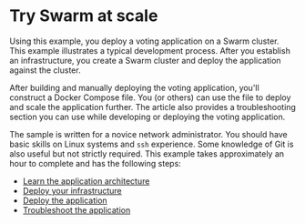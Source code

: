 <!--[metadata]>
+++
title = "Try Swarm at scale"
description = "Try Swarm at scale"
keywords = ["docker, swarm, scale, voting, application,  certificates"]
[menu.main]
parent="workw_swarm"
identifier="scale_swarm"
weight=-35
+++
<![end-metadata]-->

# Try Swarm at scale

Using this example, you deploy a voting application on a Swarm cluster. This
example illustrates a typical development process. After you establish an
infrastructure, you create a Swarm cluster and deploy the application against
the cluster.

After building and manually deploying the voting application, you'll construct a
Docker Compose file. You (or others) can use the file to deploy and scale the
application further. The article also provides a troubleshooting section you can
use while developing or deploying the voting application.

The sample is written for a novice network administrator. You should have basic
skills on Linux systems and `ssh` experience. Some knowledge of Git is also
useful but not strictly required. This example takes approximately an hour to
complete and has the following steps:

- [Learn the application architecture](about.md)
- [Deploy your infrastructure](deploy-infra.md)
- [Deploy the application](deploy-app.md)
- [Troubleshoot the application](troubleshoot.md)
